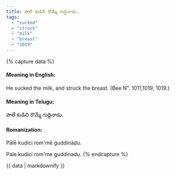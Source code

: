 ```yaml
---
title: పాలే కుడిచి రొమ్మే గుద్దినాడు.
tags:
  - "sucked"
  - "struck"
  - "milk"
  - "breast"
  - "1019"
---
```


{% capture data %}
#### Meaning in English:
He sucked the milk, and struck the breast.
(Bee N". 1011,1019, 1019.)

#### Meaning in Telugu:
పాలే కుడిచి రొమ్మే గుద్దినాడు.

#### Romanization:
Pālē kuḍici rom'mē guddināḍu.

Pale kudici rom'me guddinadu.
{% endcapture %}

{{ data | markdownify }}


